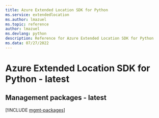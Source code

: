 ```yaml
---
title: Azure Extended Location SDK for Python
ms.service: extendedlocation
ms.author: lmazuel
ms.topic: reference
author: lmazuel
ms.devlang: python
description: Reference for Azure Extended Location SDK for Python
ms.data: 07/27/2022
---
```

# Azure Extended Location SDK for Python - latest

## Management packages - latest
[!INCLUDE [mgmt-packages](extended-location-mgmt-index.md)]